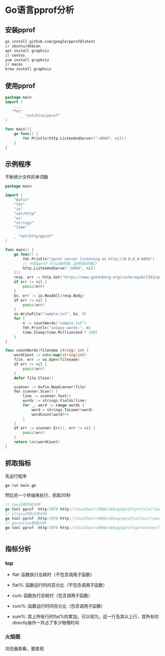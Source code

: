 # Go语言pprof分析

## 安装pprof

```bash
go install github.com/google/pprof@latest
// ubuntu/debian
apt install graphviz
// centos
yum install graphviz
// macos
brew install graphviz
```

## 使用pprof

```go
package main
import (
    ...
   "fmt"
       _ "net/http/pprof"
)

func main(){
    go func() {
        fmt.Println(http.ListenAndServer(":6060", nil))
    }
}
```

## 示例程序

不断统计文件的单词数

```go
package main

import (
    "bufio"
    "fmt"
    "io"
    "net/http"
    "os"
    "strings"
    "time"

    _ "net/http/pprof"
)

func main() {
    go func() {
        fmt.Println("pprof server listening on http://0.0.0.0:6060")
        // 开启pprof http服务端，监听6060端口
        http.ListenAndServe(":6060", nil)
    }()
    resp, err := http.Get("https://www.gutenberg.org/cache/epub/1342/pg1342.txt")
    if err != nil {
        panic(err)
    }
    bs, err := io.ReadAll(resp.Body)
    if err != nil {
        panic(err)
    }
    os.WriteFile("sample.txt", bs, 0)
    for {
        n := countWords("sample.txt")
        fmt.Println("unique words:", n)
        time.Sleep(time.Millisecond * 100)
    }
}

func countWords(filename string) int {
    wordCount := make(map[string]int)
    file, err := os.Open(filename)
    if err != nil {
        panic(err)
    }
    defer file.Close()

    scanner := bufio.NewScanner(file)
    for scanner.Scan() {
        line := scanner.Text()
        words := strings.Fields(line)
        for _, word := range words {
            word = strings.ToLower(word)
            wordCount[word]++
        }
    }
    if err := scanner.Err(); err != nil {
        panic(err)
    }
    return len(wordCount)
}
```

## 抓取指标

先运行程序

```go
go run main.go
```

然后另一个终端再执行，抓取30秒

```go
// cpu占用时间分析
go tool pprof -http:7070 http://localhost:6060/debug/pprof/profile\?seconds\=30
// allocs内存占用分析
go tool pprof -http:7070 http://localhost:6060/debug/pprof/allocs\?seconds\=30
// goroutine数量分析
go tool pprof -http:7070 http://localhost:6060/debug/pprof/goroutine\?seconds\=30
...
```

## 指标分析

### top

- flat: 函数执行总耗时（不包含调用子函数）

- flat%: 函数运行时间百分比（不包含调用子函数）

- cum: 函数执行总耗时（包含调用子函数）

- cum%: 函数运行时间百分比（包含调用子函数）

- sum%: 其上所有行的flat%的累加。可以视为，这一行及其以上行，其所有的directly操作一共占了多少物理时间

### 火焰图

浏览器查看，更直观

























